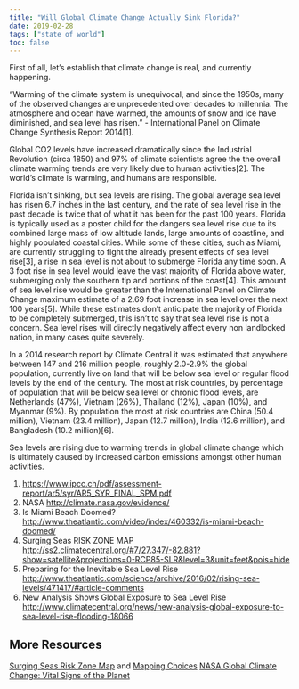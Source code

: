 ```yaml
---
title: "Will Global Climate Change Actually Sink Florida?"
date: 2019-02-28
tags: ["state of world"]
toc: false
---
```

First of all, let’s establish that climate change is real, and currently happening.

“Warming of the climate system is unequivocal, and since the 1950s, many of the observed changes are unprecedented over decades to millennia. The atmosphere and ocean have warmed, the amounts of snow and ice have diminished, and sea level has risen.” - International Panel on Climate Change Synthesis Report 2014[1].

Global CO2 levels have increased dramatically since the Industrial Revolution (circa 1850) and 97% of climate scientists agree the the overall climate warming trends are very likely due to human activities[2]. The world’s climate is warming, and humans are responsible.

Florida isn’t sinking, but sea levels are rising. The global average sea level has risen 6.7 inches in the last century, and the rate of sea level rise in the past decade is twice that of what it has been for the past 100 years. Florida is typically used as a poster child for the dangers sea level rise due to its combined large mass of low altitude lands, large amounts of coastline, and highly populated coastal cities. While some of these cities, such as Miami, are currently struggling to fight the already present effects of sea level rise[3], a rise in sea level is not about to submerge Florida any time soon. A 3 foot rise in sea level would leave the vast majority of Florida above water, submerging only the southern tip and portions of the coast[4]. This amount of sea level rise would be greater than the International Panel on Climate Change maximum estimate of a 2.69 foot increase in sea level over the next 100 years[5]. While these estimates don’t anticipate the majority of Florida to be completely submerged, this isn’t to say that sea level rise is not a concern. Sea level rises will directly negatively affect every non landlocked nation, in many cases quite severely.

In a 2014 research report by Climate Central it was estimated that anywhere between 147 and 216 million people, roughly 2.0-2.9% the global population, currently live on land that will be below sea level or regular flood levels by the end of the century. The most at risk countries, by percentage of population that will be below sea level or chronic flood levels, are Netherlands (47%), Vietnam (26%), Thailand (12%), Japan (10%), and Myanmar (9%). By population the most at risk countries are China (50.4 million), Vietnam (23.4 million), Japan (12.7 million), India (12.6 million), and Bangladesh (10.2 million)[6].

Sea levels are rising due to warming trends in global climate change which is ultimately caused by increased carbon emissions amongst other human activities.

1. https://www.ipcc.ch/pdf/assessment-report/ar5/syr/AR5_SYR_FINAL_SPM.pdf
2. NASA http://climate.nasa.gov/evidence/
3. Is Miami Beach Doomed? http://www.theatlantic.com/video/index/460332/is-miami-beach-doomed/ 
4. Surging Seas RISK ZONE MAP http://ss2.climatecentral.org/#7/27.347/-82.881?show=satellite&projections=0-RCP85-SLR&level=3&unit=feet&pois=hide
5. Preparing for the Inevitable Sea Level Rise http://www.theatlantic.com/science/archive/2016/02/rising-sea-levels/471417/#article-comments
6. New Analysis Shows Global Exposure to Sea Level Rise http://www.climatecentral.org/news/new-analysis-global-exposure-to-sea-level-rise-flooding-18066


## More Resources
[Surging Seas Risk Zone Map](http://ss2.climatecentral.org/#12/40.7298/-74.0070?show=satellite&projections=0-RCP85-SLR&level=5&unit=feet&pois=hide) and [Mapping Choices](http://choices.climatecentral.org/#12/40.7116/-74.0008?compare=scenarios&carbon-end-yr=2100&scenario-a=historic&scenario-b=historic)
[NASA Global Climate Change: Vital Signs of the Planet](http://climate.nasa.gov/)
